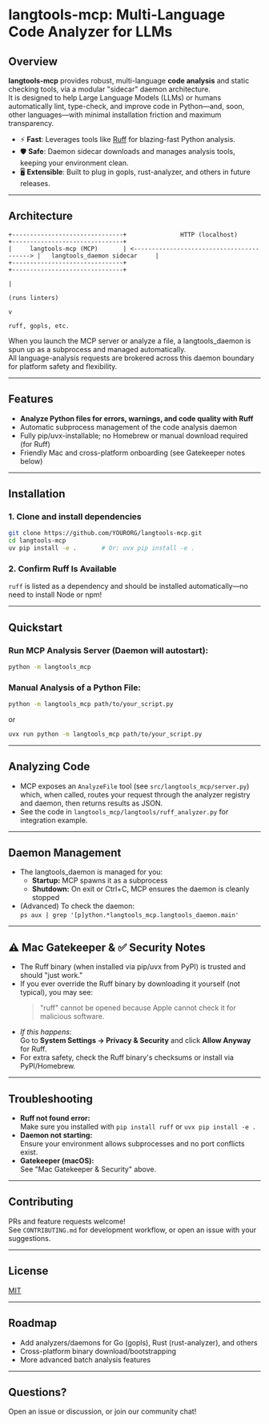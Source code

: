 # langtools-mcp: Multi-Language Code Analyzer for LLMs

## Overview

**langtools-mcp** provides robust, multi-language **code analysis** and static checking tools, via a modular "sidecar" daemon architecture.  
It is designed to help Large Language Models (LLMs) or humans automatically lint, type-check, and improve code in Python—and, soon, other languages—with minimal installation friction and maximum transparency.

- ⚡ **Fast**: Leverages tools like [Ruff](https://github.com/astral-sh/ruff) for blazing-fast Python analysis.
- 🛡️ **Safe**: Daemon sidecar downloads and manages analysis tools, keeping your environment clean.
- 🖥️ **Extensible**: Built to plug in gopls, rust-analyzer, and others in future releases.

---

## Architecture

```text
+-------------------------------+               HTTP (localhost)               +-------------------------------+
|     langtools-mcp (MCP)       | <-----------------------------------------> |   langtools_daemon sidecar     |
+-------------------------------+                                               +-------------------------------+
                                                                                          |
                                                                                     (runs linters)
                                                                                          v
                                                                            ruff, gopls, etc.
```

When you launch the MCP server or analyze a file, a langtools_daemon is spun up as a subprocess and managed automatically.  
All language-analysis requests are brokered across this daemon boundary for platform safety and flexibility.

---

## Features

- **Analyze Python files for errors, warnings, and code quality with Ruff**
- Automatic subprocess management of the code analysis daemon
- Fully pip/uvx-installable; no Homebrew or manual download required (for Ruff)
- Friendly Mac and cross-platform onboarding (see Gatekeeper notes below)

---

## Installation

### 1. Clone and install dependencies

```bash
git clone https://github.com/YOURORG/langtools-mcp.git
cd langtools-mcp
uv pip install -e .       # Or: uvx pip install -e .
```

### 2. Confirm Ruff Is Available

`ruff` is listed as a dependency and should be installed automatically—no need to install Node or npm!

---

## Quickstart

### **Run MCP Analysis Server (Daemon will autostart):**

```bash
python -m langtools_mcp
```

### **Manual Analysis of a Python File:**

```bash
python -m langtools_mcp path/to/your_script.py
```
or
```bash
uvx run python -m langtools_mcp path/to/your_script.py
```

---

## Analyzing Code

- MCP exposes an `AnalyzeFile` tool (see `src/langtools_mcp/server.py`) which, when called, routes your request through the analyzer registry and daemon, then returns results as JSON.
- See the code in `langtools_mcp/langtools/ruff_analyzer.py` for integration example.

---

## Daemon Management

- The langtools_daemon is managed for you:
    - **Startup:** MCP spawns it as a subprocess
    - **Shutdown:** On exit or Ctrl+C, MCP ensures the daemon is cleanly stopped
- (Advanced) To check the daemon:  
  `ps aux | grep '[p]ython.*langtools_mcp.langtools_daemon.main'`

---

## ⚠️ Mac Gatekeeper & ✅ Security Notes

- The Ruff binary (when installed via pip/uvx from PyPI) is trusted and should "just work."
- If you ever override the Ruff binary by downloading it yourself (not typical), you may see:
    > "ruff" cannot be opened because Apple cannot check it for malicious software.
- _If this happens_:  
    Go to **System Settings → Privacy & Security** and click **Allow Anyway** for Ruff.
- For extra safety, check the Ruff binary's checksums or install via PyPI/Homebrew.

---

## Troubleshooting

- **Ruff not found error:**  
  Make sure you installed with `pip install ruff` or `uvx pip install -e .`
- **Daemon not starting:**  
  Ensure your environment allows subprocesses and no port conflicts exist.
- **Gatekeeper (macOS):**  
  See "Mac Gatekeeper & Security" above.

---

## Contributing

PRs and feature requests welcome!  
See `CONTRIBUTING.md` for development workflow, or open an issue with your suggestions.

---

## License

[MIT](LICENSE)

---

## Roadmap

- Add analyzers/daemons for Go (gopls), Rust (rust-analyzer), and others
- Cross-platform binary download/bootstrapping
- More advanced batch analysis features

---

## Questions?  
Open an issue or discussion, or join our community chat!
